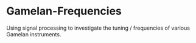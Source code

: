 # Gamelan-Frequencies
Using signal processing to investigate the tuning / frequencies of various Gamelan instruments.
